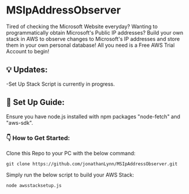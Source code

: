 # MSIpAddressObserver

Tired of checking the Microsoft Website everyday? Wanting to programmatically obtain Microsoft's Public IP addresses?
Build your own stack in AWS to observe changes to Microsoft's IP addresses and store them in your own personal database!
All you need is a Free AWS Trial Account to begin!

## :bulb: Updates:
-Set Up Stack Script is currently in progress.

## :memo: Set Up Guide:

Ensure you have node.js installed with npm packages "node-fetch" and "aws-sdk".

### :point_down: How to Get Started:

Clone this Repo to your PC with the below command:
```
git clone https://github.com/jonathanLynn/MSIpAddressObserver.git
```

Simply run the below script to build your AWS Stack:
```
node awsstacksetup.js
```
